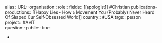 alias::
URL::
organisation::
role::
fields:: [[apologist]] #Christian 
publications-productions:: [[Happy Lies - How a Movement You (Probably) Never Heard Of Shaped Our Self-Obsessed World]] 
country:: #USA
tags:: person
project:: #AMT  
question::
public:: true

-